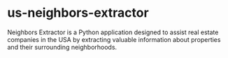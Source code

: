 # us-neighbors-extractor
Neighbors Extractor is a Python application designed to assist real estate companies in the USA by extracting valuable information about properties and their surrounding neighborhoods.
